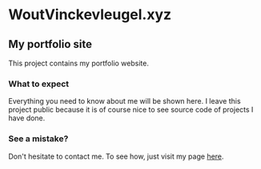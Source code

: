 # WoutVinckevleugel.xyz

## My portfolio site

This project contains my portfolio website.

### What to expect

Everything you need to know about me will be shown here.
I leave this project public because it is of course nice to see source code of projects I have done.

### See a mistake?

Don't hesitate to contact me. To see how, just visit my page [here](LinkToSite).